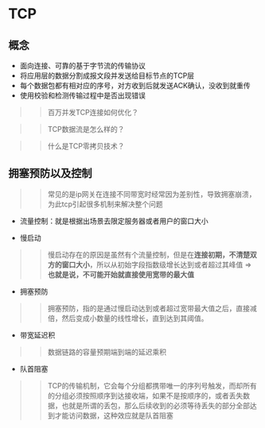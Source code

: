 # TCP

## 概念
- 面向连接、可靠的基于字节流的传输协议
- 将应用层的数据分割成报文段并发送给目标节点的TCP层
- 每个数据包都有相对应的序号，对方收到后就发送ACK确认，没收到就重传
- 使用校验和检测传输过程中是否出现错误

>> 百万并发TCP连接如何优化？

>> TCP数据流是怎么样的？

>> 什么是TCP零拷贝技术？


## 拥塞预防以及控制

>> 常见的是ip网关在连接不同带宽时经常因为差别性，导致拥塞崩溃，为此tcp引起很多机制来解决整个问题

- 流量控制：就是根据出场景去限定服务器或者用户的窗口大小

- 慢启动
>> 慢启动存在的原因是虽然有个流量控制，但是在**连接初期，不清楚双方的窗口大小**，所以从初始字段指数级增长达到或者超过其峰值 => **也就是说，不可能开始就直接使用宽带的最大值**

- 拥塞预防
>> 拥塞预防，指的是通过慢启动达到或者超过宽带最大值之后，直接减倍，然后变成小数量的线性增长，直到达到其阈值。

- 带宽延迟积
>> 数据链路的容量预期端到端的延迟乘积

- 队首阻塞
>> TCP的传输机制，它会每个分组都携带唯一的序列号触发，而却所有的分组必须按照顺序到达接收端，如果不是按顺序的，或者丢失数据，也就是所谓的丢包，那么后续收到的必须等待丢失的部分全部达到才能访问数据，这种效应就是队首阻塞